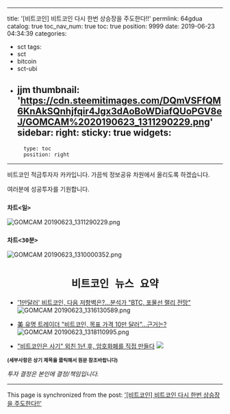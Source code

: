 
---
title: '[비트코인] 비트코인 다시 한번 상승장을 주도한다!!'
permlink: 64gdua
catalog: true
toc_nav_num: true
toc: true
position: 9999
date: 2019-06-23 04:34:39
categories:
- sct
tags:
- sct
- bitcoin
- sct-ubi
- jjm
thumbnail: 'https://cdn.steemitimages.com/DQmVSFfQM6KnAkSQnhjfqir4Jgx3dAoBoWDiafQUoPGV8eJ/GOMCAM%2020190623_1311290229.png'
sidebar:
    right:
        sticky: true
widgets:
    -
        type: toc
        position: right
---


비트코인 적금투자자 카카입니다.
가끔씩 정보공유 차원에서 올리도록 하겠습니다.

여러분에 성공투자를 기원합니다.


### `차트<일>`
![GOMCAM 20190623_1311290229.png](https://cdn.steemitimages.com/DQmVSFfQM6KnAkSQnhjfqir4Jgx3dAoBoWDiafQUoPGV8eJ/GOMCAM%2020190623_1311290229.png)

### `차트<30분>`
![GOMCAM 20190623_1310000352.png](https://cdn.steemitimages.com/DQmYHV3yhFzzyV7NTtA2YVLfFQSzsPkovgLRgVUXFMsWL8w/GOMCAM%2020190623_1310000352.png)

# <center> `비트코인 뉴스 요약`</center> 


- ['1만달러' 비트코인, 다음 저항벽은?…분석가 "BTC, 포물선 랠리 전망"](http://coinreaders.com/4608)
![GOMCAM 20190623_1316130589.png](https://cdn.steemitimages.com/DQmc9FwYtpJS6RkABKChhy212ZDWyhMdCgRFMAq4mD4vXZd/GOMCAM%2020190623_1316130589.png)


- [美 유명 트레이더 "비트코인, 목표 가격 10만 달러"…근거는?](http://coinreaders.com/4604)
![GOMCAM 20190623_1318110995.png](https://cdn.steemitimages.com/DQmZ8nUzinw2PvjzQNcgVtevPZsSFav2fThQHWbST1VnwMf/GOMCAM%2020190623_1318110995.png)


- ["비트코인은 사기" 외친 1년 후, 암호화폐를 직접 만들다](http://news.chosun.com/site/data/html_dir/2019/06/21/2019062101053.html)
![](https://cdn.steemitimages.com/DQmUZTivtnJnW6FeERaW81MTf7BFvsHDmRaCtztZddPys7M/image.png)

<sub> **(세부사항은 상기 제목을 클릭해서 원문 참조바랍니다)**</sub>

*투자 결정은 본인에 결정/책임입니다.*

- - -

This page is synchronized from the post: ['[비트코인] 비트코인 다시 한번 상승장을 주도한다!!'](https://steemit.com/@kibumh/64gdua)
